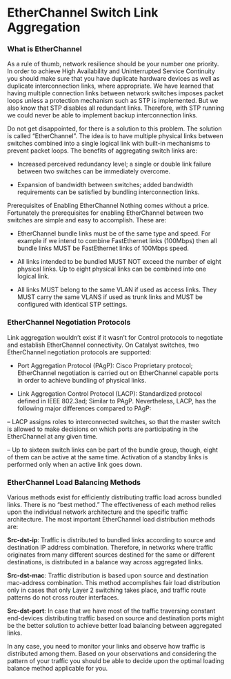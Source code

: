 # EtherChannel Switch Link Aggregation

### What is EtherChannel

As a rule of thumb, network resilience should be your number one priority. In order to achieve High Availability and Uninterrupted Service Continuity you should make sure that you have duplicate hardware devices as well as duplicate interconnection links, where appropriate. We have learned that having multiple connection links between network switches imposes packet loops unless a protection mechanism such as STP is implemented. But we also know that STP disables all redundant links. Therefore, with STP running we could never be able to implement backup interconnection links.

Do not get disappointed, for there is a solution to this problem. The solution is called “EtherChannel”. The idea is to have multiple physical links between switches combined into a single logical link with built-in mechanisms to prevent packet loops. The benefits of aggregating switch links are:

* Increased perceived redundancy level; a single or double link failure between two switches can be immediately overcome.
 
* Expansion of bandwidth between switches; added bandwidth requirements can be satisfied by bundling interconnection links.

Prerequisites of Enabling EtherChannel
Nothing comes without a price. Fortunately the prerequisites for enabling EtherChannel between two switches are simple and easy to accomplish. These are:

* EtherChannel bundle links must be of the same type and speed. For example if we intend to combine FastEthernet links (100Mbps) then all bundle links MUST be FastEthernet links of 100Mbps speed.

* All links intended to be bundled MUST NOT exceed the number of eight physical links. Up to eight physical links can be combined into one logical link.

* All links MUST belong to the same VLAN if used as access links. They MUST carry the same VLANS if used as trunk links and MUST be configured with identical STP settings.

### EtherChannel Negotiation Protocols

Link aggregation wouldn’t exist if it wasn’t for Control protocols to negotiate and establish EtherChannel connectivity. On Catalyst switches, two EtherChannel negotiation protocols are supported:

* Port Aggregation Protocol (PAgP): Cisco Proprietary protocol; EtherChannel negotiation is carried out on EtherChannel capable ports in order to achieve bundling of physical links.

* Link Aggregation Control Protocol (LACP): Standardized protocol defined in IEEE 802.3ad; Similar to PAgP. Nevertheless, LACP, has the following major differences compared to PAgP:

– LACP assigns roles to interconnected switches, so that the master switch is allowed to make decisions on which ports are participating in the EtherChannel at any given time.

– Up to sixteen switch links can be part of the bundle group, though, eight of them can be active at the same time. Activation of a standby links is performed only when an active link goes down.

### EtherChannel Load Balancing Methods

Various methods exist for efficiently distributing traffic load across bundled links. There is no “best method.” The effectiveness of each method relies upon the individual network architecture and the specific traffic architecture. The most important EtherChannel load distribution methods are:

**Src-dst-ip**:	Traffic is distributed to bundled links according to source and destination IP address combination. Therefore, in networks where traffic originates from many different sources destined for the same or different destinations, is distributed in a balance way across aggregated links.

**Src-dst-mac**: Traffic distribution is based upon source and destination mac-address combination. This method accomplishes fair load distribution only in cases that only Layer 2 switching takes place, and traffic route patterns do not cross router interfaces.

**Src-dst-port**: In case that we have most of the traffic traversing constant end-devices distributing traffic based on source and destination ports might be the better solution to achieve better load balancing between aggregated links.

In any case, you need to monitor your links and observe how traffic is distributed among them. Based on your observations and considering the pattern of your traffic you should be able to decide upon the optimal loading balance method applicable for you.